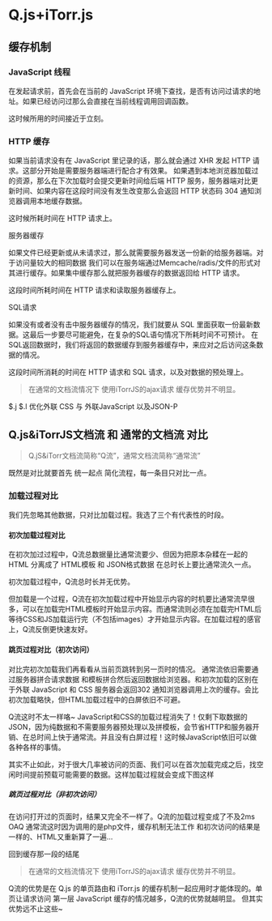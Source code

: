 # Q.js+iTorr.js 


## 缓存机制

### JavaScript 线程

在发起请求前，首先会在当前的 JavaScript 环境下查找，是否有访问过请求的地址。如果已经访问过那么会直接在当前线程调用回调函数。

这时候所用的时间接近于立刻。

### HTTP 缓存

如果当前请求没有在 JavaScript 里记录的话，那么就会通过 XHR 发起 HTTP 请求。这部分开始是需要服务器端进行配合才有效果。
如果遇到本地浏览器加载过的资源，那么在下次加载时会提交更新时间给后端 HTTP 服务，服务器端对比更新时间、如果内容在这段时间没有发生改变那么会返回 HTTP 状态码 304 通知浏览器调用本地缓存数据。

这时候所耗时间在 HTTP 请求上。

服务器缓存

如果文件已经更新或从未请求过，那么就需要服务器发送一份新的给服务器端。对于访问量较大的相同数据 我们可以在服务端通过Memcache/radis/文件的形式对其进行缓存。如果集中缓存那么就把服务器缓存的数据返回给 HTTP 请求。

这段时间所耗时间在 HTTP 请求和读取服务器缓存上。

SQL请求

如果没有或者没有击中服务器缓存的情况，我们就要从 SQL 里面获取一份最新数据。这最后一步要尽可能避免，在复杂的SQL语句情况下所耗时间不可预计。
在SQL返回数据时，我们将返回的数据缓存到服务器缓存中，来应对之后访问这条数据的情况。

这段时间所消耗的时间在 HTTP 请求和 SQL 请求，以及对数据的预处理上。


 >在通常的文档流情况下 使用iTorrJS的ajax请求 缓存优势并不明显。


$.j $.l 优化外联 CSS 与 外联JavaScript 以及JSON-P




## Q.js&iTorrJS文档流 和 通常的文档流 对比

>Q.jS&iTorr文档流简称“Q流”，通常文档流简称“通常流”

既然是对比就要首先 统一起点 简化流程，每一条目只对比一点。

### 加载过程对比

我们先忽略其他数据，只对比加载过程。我选了三个有代表性的时段。

#### 初次加载过程对比


在初次加过过程中，Q流总数据量比通常流要少、但因为把原本杂糅在一起的 HTML 分离成了 HTML模板 和 JSON格式数据 在总时长上要比通常流久一点。

初次加载过程中，Q流总时长并无优势。

但加载是一个过程，Q流在初次加载过程中开始显示内容的时机要比通常流早很多，可以在加载完HTML模板时开始显示内容。而通常流则必须在加载完HTML后等待CSS和JS加载运行完（不包括images）才开始显示内容。在加载过程的感官上，Q流反倒更快速友好。


#### 跳页过程对比（初次访问）
对比完初次加载我们再看看从当前页跳转到另一页时的情况。
通常流依旧需要通过服务器拼合请求数据 和模板拼合然后返回数据给浏览器。和初次加载的区别在于外联 JavaScript 和 CSS 服务器会返回302 通知浏览器调用上次的缓存。会比初次加载略快，但HTML加载过程中的白屏依旧不可避。

Q流这时不太一样咯~ JavaScript和CSS的加载过程消失了！仅剩下取数据的JSON，因为纯数据和不需要服务器预处理以及拼模板，会节省HTTP和服务器开销、在总时间上快于通常流。并且没有白屏过程！这时候JavaScript依旧可以做各种各样的事情。

其实不止如此，对于很大几率被访问的页面、我们可以在首次加载完成之后，找空闲时间提前预载可能需要的数据。这样加载过程就会变成下图这样

##### 跳页过程对比（非初次访问）
在访问打开过的页面时，结果又完全不一样了。Q流的加载过程变成了不及2ms OAQ 
通常流这时因为调用的是php文件，缓存机制无法工作 和初次访问的结果是一样的、HTML又重新算了一遍…

回到缓存那一段的结尾

 >在通常的文档流情况下 使用iTorrJS的ajax请求 缓存优势并不明显。

 Q流的优势是在 Q.js 的单页路由和 iTorr.js 的缓存机制一起应用时才能体现的。单页让请求访问 第一层 JavaScript 缓存的情况越多，Q流的优势就越明显。
 但其实优势远不止这些~


